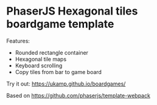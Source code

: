 # PhaserJS Hexagonal tiles boardgame template

Features:
- Rounded rectangle container
- Hexagonal tile maps
- Keyboard scrolling
- Copy tiles from bar to game board
  

Try it out: https://ukamp.github.io/boardgames/

Based on https://github.com/phaserjs/template-webpack